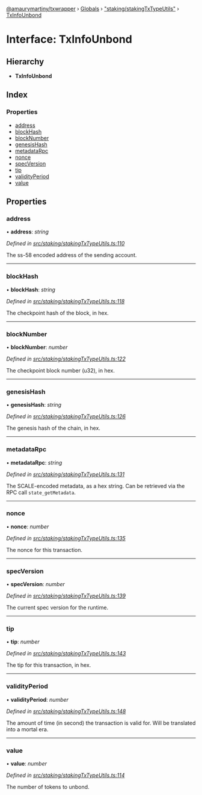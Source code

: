 [@amaurymartiny/txwrapper](../README.md) › [Globals](../globals.md) › ["staking/stakingTxTypeUtils"](../modules/_staking_stakingtxtypeutils_.md) › [TxInfoUnbond](_staking_stakingtxtypeutils_.txinfounbond.md)

# Interface: TxInfoUnbond

## Hierarchy

* **TxInfoUnbond**

## Index

### Properties

* [address](_staking_stakingtxtypeutils_.txinfounbond.md#address)
* [blockHash](_staking_stakingtxtypeutils_.txinfounbond.md#blockhash)
* [blockNumber](_staking_stakingtxtypeutils_.txinfounbond.md#blocknumber)
* [genesisHash](_staking_stakingtxtypeutils_.txinfounbond.md#genesishash)
* [metadataRpc](_staking_stakingtxtypeutils_.txinfounbond.md#metadatarpc)
* [nonce](_staking_stakingtxtypeutils_.txinfounbond.md#nonce)
* [specVersion](_staking_stakingtxtypeutils_.txinfounbond.md#specversion)
* [tip](_staking_stakingtxtypeutils_.txinfounbond.md#tip)
* [validityPeriod](_staking_stakingtxtypeutils_.txinfounbond.md#validityperiod)
* [value](_staking_stakingtxtypeutils_.txinfounbond.md#value)

## Properties

###  address

• **address**: *string*

*Defined in [src/staking/stakingTxTypeUtils.ts:110](https://github.com/paritytech/txwrapper/blob/ef34f88/src/staking/stakingTxTypeUtils.ts#L110)*

The ss-58 encoded address of the sending account.

___

###  blockHash

• **blockHash**: *string*

*Defined in [src/staking/stakingTxTypeUtils.ts:118](https://github.com/paritytech/txwrapper/blob/ef34f88/src/staking/stakingTxTypeUtils.ts#L118)*

The checkpoint hash of the block, in hex.

___

###  blockNumber

• **blockNumber**: *number*

*Defined in [src/staking/stakingTxTypeUtils.ts:122](https://github.com/paritytech/txwrapper/blob/ef34f88/src/staking/stakingTxTypeUtils.ts#L122)*

The checkpoint block number (u32), in hex.

___

###  genesisHash

• **genesisHash**: *string*

*Defined in [src/staking/stakingTxTypeUtils.ts:126](https://github.com/paritytech/txwrapper/blob/ef34f88/src/staking/stakingTxTypeUtils.ts#L126)*

The genesis hash of the chain, in hex.

___

###  metadataRpc

• **metadataRpc**: *string*

*Defined in [src/staking/stakingTxTypeUtils.ts:131](https://github.com/paritytech/txwrapper/blob/ef34f88/src/staking/stakingTxTypeUtils.ts#L131)*

The SCALE-encoded metadata, as a hex string. Can be retrieved via the RPC
call `state_getMetadata`.

___

###  nonce

• **nonce**: *number*

*Defined in [src/staking/stakingTxTypeUtils.ts:135](https://github.com/paritytech/txwrapper/blob/ef34f88/src/staking/stakingTxTypeUtils.ts#L135)*

The nonce for this transaction.

___

###  specVersion

• **specVersion**: *number*

*Defined in [src/staking/stakingTxTypeUtils.ts:139](https://github.com/paritytech/txwrapper/blob/ef34f88/src/staking/stakingTxTypeUtils.ts#L139)*

The current spec version for the runtime.

___

###  tip

• **tip**: *number*

*Defined in [src/staking/stakingTxTypeUtils.ts:143](https://github.com/paritytech/txwrapper/blob/ef34f88/src/staking/stakingTxTypeUtils.ts#L143)*

The tip for this transaction, in hex.

___

###  validityPeriod

• **validityPeriod**: *number*

*Defined in [src/staking/stakingTxTypeUtils.ts:148](https://github.com/paritytech/txwrapper/blob/ef34f88/src/staking/stakingTxTypeUtils.ts#L148)*

The amount of time (in second) the transaction is valid for. Will be
translated into a mortal era.

___

###  value

• **value**: *number*

*Defined in [src/staking/stakingTxTypeUtils.ts:114](https://github.com/paritytech/txwrapper/blob/ef34f88/src/staking/stakingTxTypeUtils.ts#L114)*

The number of tokens to unbond.
